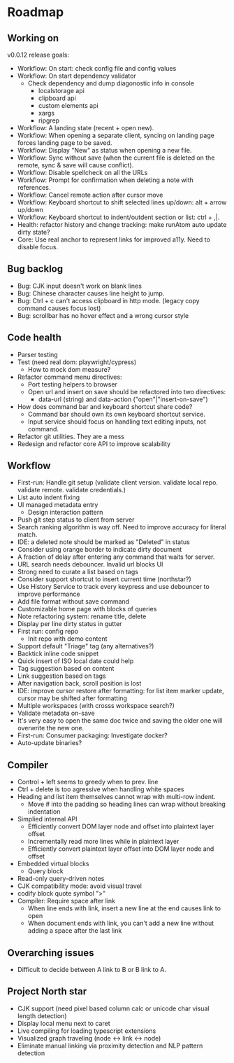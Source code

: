 # Roadmap

## Working on

v0.0.12 release goals:
- Workflow: On start: check config file and config values
- Workflow: On start dependency validator
  - Check dependency and dump diagonostic info in console
    - localstorage api
    - clipboard api
    - custom elements api
    - xargs
    - ripgrep
- Workflow: A landing state (recent + open new).
- Workflow: When opening a separate client, syncing on landing page forces landing page to be saved.
- Workflow: Display "New" as status when opening a new file.
- Workflow: Sync without save (when the current file is deleted on the remote, sync & save will cause conflict).
- Workflow: Disable spellcheck on all the URLs
- Workflow: Prompt for confirmation when deleting a note with references.
- Workflow: Cancel remote action after cursor move
- Workflow: Keyboard shortcut to shift selected lines up/down: alt + arrow up/down
- Workflow: Keyboard shortcut to indent/outdent section or list: ctrl + ,|.
- Health: refactor history and change tracking: make runAtom auto update dirty state?
- Core: Use real anchor to represent links for improved a11y. Need to disable focus.

## Bug backlog

- Bug: CJK input doesn't work on blank lines
- Bug: Chinese character causes line height to jump.
- Bug: Ctrl + c can't access clipboard in http mode. (legacy copy command causes focus lost)
- Bug: scrollbar has no hover effect and a wrong cursor style

## Code health

- Parser testing
- Test (need real dom: playwright/cypress)
  - How to mock dom measure?
- Refactor command menu directives:
  - Port testing helpers to browser
  - Open url and insert on save should be refactored into two directives:
    - data-url (string) and data-action ("open"|"insert-on-save")
- How does command bar and keyboard shortcut share code?
  - Command bar should own its own keyboard shortcut service.
  - Input service should focus on handling text editing inputs, not command.
- Refactor git utilities. They are a mess
- Redesign and refactor core API to improve scalability 

## Workflow

- First-run: Handle git setup (validate client version. validate local repo. validate remote. validate credentials.)
- List auto indent fixing
- UI managed metadata entry
  - Design interaction pattern
- Push git step status to client from server
- Search ranking algorithm is way off. Need to improve accuracy for literal match.
- IDE: a deleted note should be marked as "Deleted" in status
- Consider using orange border to indicate dirty document
- A fraction of delay after entering any command that waits for server.
- URL search needs debouncer. Invalid url blocks UI
- Strong need to curate a list based on tags
- Consider support shortcut to insert current time (northstar?)
- Use History Service to track every keypress and use debouncer to improve performance
- Add file format without save command
- Customizable home page with blocks of queries
- Note refactoring system: rename title, delete
- Display per line dirty status in gutter
- First run: config repo
  - Init repo with demo content
- Support default "Triage" tag (any alternatives?)
- Backtick inline code snippet
- Quick insert of ISO local date could help
- Tag suggestion based on content
- Link suggestion based on tags
- After navigation back, scroll position is lost
- IDE: improve cursor restore after formatting: for list item marker update, cursor may be shifted after formatting
- Multiple workspaces (with crosss workspace search?)
- Validate metadata on-save
- It's very easy to open the same doc twice and saving the older one will overwrite the new one.
- First-run: Consumer packaging: Investigate docker?
- Auto-update binaries?


## Compiler

- Control + left seems to greedy when to prev. line
- Ctrl + delete is too agressive when handling white spaces
- Heading and list item themselves cannot wrap with multi-row indent.
  - Move # into the padding so heading lines can wrap without breaking indentation
- Simplied internal API
  - Efficiently convert DOM layer node and offset into plaintext layer offset
  - Incrementally read more lines while in plaintext layer
  - Efficiently convert plaintext layer offset into DOM layer node and offset
- Embedded virtual blocks
  - Query block
- Read-only query-driven notes
- CJK compatibility mode: avoid visual travel
- codify block quote symbol ">"
- Compiler: Require space after link
  - When line ends with link, insert a new line at the end causes link to open
  - When document ends with link, you can't add a new line without adding a space after the last link

## Overarching issues

- Difficult to decide between A link to B or B link to A.

## Project North star

- CJK support (need pixel based column calc or unicode char visual length detection)
- Display local menu next to caret
- Live compiling for loading typescript extensions
- Visualized graph traveling (node <-> link <-> node)
- Eliminate manual linking via proximity detection and NLP pattern detection
